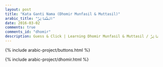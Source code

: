 ```yaml
---
layout: post
title: "Kata Ganti Nama (Dhomir Munfasil & Muttasil)"
arabic_title: "الضَّمَائِرُ"
date: 2016-03-02
comments: true
comments_id: "dhomir"
description: Guess & Click | Learning Dhomir Munfasil & Muttasil / الضَّمَائِرُ / Kata Ganti Nama - Interactively
---
```


{% include arabic-project/buttons.html %}

{% include arabic-project/dhomir.html %}
